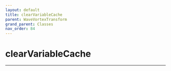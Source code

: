 ```yaml
---
layout: default
title: clearVariableCache
parent: WaveVortexTransform
grand_parent: Classes
nav_order: 84
---
```


#  clearVariableCache




---

